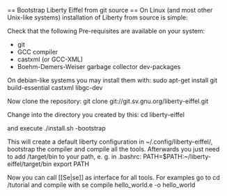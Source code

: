 == Bootstrap Liberty Eiffel from git source ==
On Linux (and most other Unix-like systems) installation of Liberty from source is simple:

Check that the following Pre-requisites are available on your system:
* git
* GCC compiler
* castxml (or GCC-XML)
* Boehm-Demers-Weiser garbage collector dev-packages

On debian-like systems you may install them with:
 sudo apt-get install git build-essential castxml libgc-dev


Now clone the repository:
 git clone git://git.sv.gnu.org/liberty-eiffel.git

Change into the directory you created by this:
 cd liberty-eiffel

and execute
 ./install.sh -bootstrap

This will create a default liberty configuration in ~/.config/liberty-eiffel/, bootstrap the compiler and compile all the tools. Afterwards you just need to add <LibertyHome>/target/bin to your path, e. g. in .bashrc:
 PATH=$PATH:~/liberty-eiffel/target/bin
 export PATH

Now you can call [[Se|se]] as interface for all tools. For examples go to
 cd <LibertyHome>/tutorial
and compile with
 se compile hello_world.e -o hello_world
